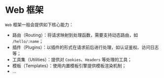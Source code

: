 # Web 框架

`Web` 框架一般会提供如下核心能力：

- 路由（Routing）：将请求映射到处理函数，需要支持动态路由，如 `/hello/:name`；
- 插件（Plugins）：以插件的形式在请求前后进行处理，如认证鉴权、访问日志等；
- 工具集（Utilities）：提供对 `Cookies`、`Headers` 等处理的工具；
- 模板（Templates）：使用内置模板引擎提供模板渲染机制；
- ...